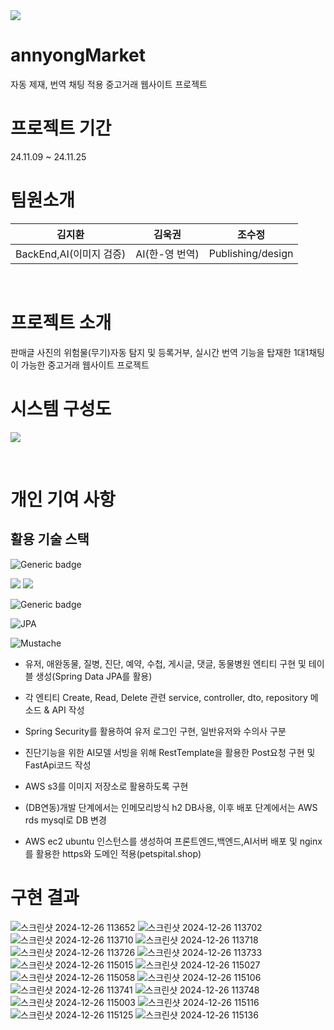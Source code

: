 <img src="https://github.com/user-attachments/assets/dc294e23-7b8b-4edd-8341-f69cd8ee6afc](https://github.com/user-attachments/assets/c3db14dd-a36a-443a-89d3-557c222e8f3e">

# annyongMarket
자동 제재, 번역 채팅 적용 중고거래 웹사이트 프로젝트

# 프로젝트 기간
24.11.09 ~ 24.11.25

# 팀원소개
|김지환|김욱권|조수정|
|---|---|---|
|BackEnd,AI(이미지 검증)|AI(한-영 번역)|Publishing/design|

&nbsp;

# 프로젝트 소개
판매글 사진의 위험물(무기)자동 탐지 및 등록거부, 실시간 번역 기능을 탑재한 1대1채팅이 가능한 중고거래 웹사이트 프로젝트

# 시스템 구성도
<img src="https://github.com/user-attachments/assets/86f66a56-cac2-40bb-a363-b9a4e8458b5a">

&nbsp;

# 개인 기여 사항
## 활용 기술 스택
![Generic badge](https://img.shields.io/badge/jdk-17-orange.svg)

<img src="https://img.shields.io/badge/springboot-6DB33F?style=for-the-badge&logo=springboot&logoColor=white">

<img src="https://img.shields.io/badge/Spring Security-6DB33F?style=for-the-badge&logo=Spring Security&logoColor=white"> 

![Generic badge](https://img.shields.io/badge/h2-1.4.200-blue.svg)

![JPA](https://img.shields.io/badge/JPA-hibernate-orange)

![Mustache](https://img.shields.io/badge/Mustache-ffdd66?style=for-the-badge&logo=mustache&logoColor=black)


- 유저, 애완동물, 질병, 진단, 예약, 수첩, 게시글, 댓글, 동물병원 엔티티 구현 및 테이블 생성(Spring Data JPA를 활용)

- 각 엔티티 Create, Read, Delete 관련 service, controller, dto, repository 메소드 & API 작성

- Spring Security를 활용하여 유저 로그인 구현, 일반유저와 수의사 구분

- 진단기능을 위한 AI모델 서빙을 위해 RestTemplate을 활용한 Post요청 구현 및 FastApi코드 작성
  
- AWS s3를 이미지 저장소로 활용하도록 구현

- (DB연동)개발 단계에서는 인메모리방식 h2 DB사용, 이후 배포 단계에서는 AWS rds mysql로 DB 변경

- AWS ec2 ubuntu 인스턴스를 생성하여 프론트엔드,백엔드,AI서버 배포 및 nginx를 활용한 https와 도메인 적용(petspital.shop)

# 구현 결과
<img src="https://github.com/user-attachments/assets/aadefd16-cb9f-4276-89eb-aa5eadb808e5" alt="스크린샷 2024-12-26 113652">
<img src="https://github.com/user-attachments/assets/d4eff8d1-bb78-4f9b-8978-fa488019778e" alt="스크린샷 2024-12-26 113702">
<img src="https://github.com/user-attachments/assets/e99af62d-98c9-4928-9f8c-43816026d525" alt="스크린샷 2024-12-26 113710">
<img src="https://github.com/user-attachments/assets/3d311e2c-1984-4879-bccd-6865762627cf" alt="스크린샷 2024-12-26 113718">
<img src="https://github.com/user-attachments/assets/47cb54b6-1abd-4b2f-b740-2fe9fb1af6b3" alt="스크린샷 2024-12-26 113726">
<img src="https://github.com/user-attachments/assets/708ae1d2-e2a6-4d96-b044-72228eb1d203" alt="스크린샷 2024-12-26 113733">
<img src="https://github.com/user-attachments/assets/4690e70b-f82a-48b8-9db3-2ec2e22e5a7e" alt="스크린샷 2024-12-26 115015">
<img src="https://github.com/user-attachments/assets/76f5bcf5-1316-48a8-adb5-a1e3dbb7d5b3" alt="스크린샷 2024-12-26 115027">
<img src="https://github.com/user-attachments/assets/b325a7c1-5af7-490b-b1a3-792febc4932b" alt="스크린샷 2024-12-26 115058">
<img src="https://github.com/user-attachments/assets/ce36cd11-c28c-4463-a3e3-82ab08e8529b" alt="스크린샷 2024-12-26 115106">
<img src="https://github.com/user-attachments/assets/3a367617-8136-4885-ab94-ca021a0865bc" alt="스크린샷 2024-12-26 113741">
<img src="https://github.com/user-attachments/assets/512437ad-c198-4dff-9010-65a6e8452104" alt="스크린샷 2024-12-26 113748">
<img src="https://github.com/user-attachments/assets/53954275-60a8-4cb3-a99c-e22c66d2725f" alt="스크린샷 2024-12-26 115003">
<img src="https://github.com/user-attachments/assets/8fc6c0c9-05b4-4751-b212-f0695d0ec40b" alt="스크린샷 2024-12-26 115116">
<img src="https://github.com/user-attachments/assets/db04d904-fb27-4a9c-94d7-f0f2b9376d35" alt="스크린샷 2024-12-26 115125">
<img src="https://github.com/user-attachments/assets/e3441715-863b-4938-9981-04ef526924fe" alt="스크린샷 2024-12-26 115136">

